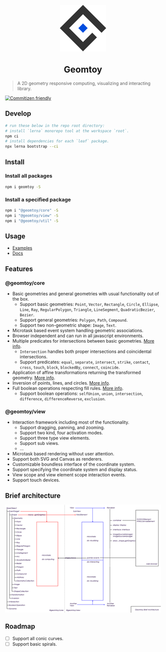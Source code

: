 <p align="center"><img alt="Geomtoy logo" src="./logo.svg" width="150"></p>
<h1 align="center">Geomtoy</h1>

> A 2D geometry responsive computing, visualizing and interacting library.

[![Commitizen friendly](https://img.shields.io/badge/commitizen-friendly-brightgreen.svg)](http://commitizen.github.io/cz-cli/)
## Develop

```sh
# run these below in the repo root directory:
# install `lerna` monorepo tool at the workspace `root`.
npm ci 
# install dependencies for each `leaf` package.
npx lerna bootstrap --ci
```

## Install
### Install all packages
```sh
npm i geomtoy -S
```
### Install a specified package 
```sh
npm i "@geomtoy/core" -S
npm i "@geomtoy/view" -S
npm i "@geomtoy/util" -S
```

## Usage
- [Examples](https://examples.geomtoy.com/)
- [Docs](https://docs.geomtoy.com/)
  
## Features

### @geomtoy/core
- Basic geometries and general geometries with usual functionality out of the box.
  - Support basic geometries: `Point`, `Vector`, `Rectangle`, `Circle`, `Ellipse`, `Line`, `Ray`, 
  `RegularPolygon`, `Triangle`, `LineSegment`, `QuadraticBezier`, `Bezier`.
  - Support general geometries: `Polygon`, `Path`, `Compound`. 
  - Support two non-geometric shape: `Image`, `Text`.
- Microtask based event system handling geometric associations.
- Browser independent and can run in all javascript environments.
- Multiple predicates for intersections between basic geometries. [More info](https://examples.geomtoy.com/intersection/index.html).
  - `Intersection` handles both proper intersections and coincidental intersections.
  - Support predicates: `equal`, `separate`, `intersect`, `strike`, `contact`, `cross`, `touch`, `block`, `blockedBy`, `connect`, `coincide`.
- Application of affine transformations returning the transformed geometry. [More info](https://examples.geomtoy.com/transformation/index.html).  
- Inversion of points, lines, and circles. [More info](https://examples.geomtoy.com/inversion/beauty-of-inversion.html).
- Full boolean operations respecting fill rules. [More info](https://examples.geomtoy.com/boolean-operation/about.html).
  - Support boolean operations: `selfUnion`, `union`, `intersection`, `difference`, `differenceReverse`, `exclusion`.

### @geomtoy/view
- Interaction framework including most of the functionality.
  - Support dragging, panning, and zooming.
  - Support two kind, four activation modes.
  - Support three type view elements.
  - Support sub views.
  - ...
- Microtask based rendering without user attention.
- Support both SVG and Canvas as renderers.
- Customizable boundless interface of the coordinate system.
- Support specifying the coordinate system and display status.
- View scope and view element scope interaction events.
- Support touch devices.

## Brief architecture
![Brief architecture](https://raw.githubusercontent.com/Geomtoy/geomtoy-assets/master/images/architecture.png)

## Roadmap
- [ ] Support all conic curves.
- [ ] Support basic spirals.  
